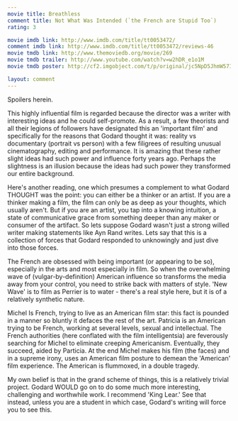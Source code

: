 ```yaml
---
movie title: Breathless
comment title: Not What Was Intended (`the French are Stupid Too`)
rating: 3

movie imdb link: http://www.imdb.com/title/tt0053472/
comment imdb link: http://www.imdb.com/title/tt0053472/reviews-46
movie tmdb link: http://www.themoviedb.org/movie/269
movie tmdb trailer: http://www.youtube.com/watch?v=w2hDR_e1o1M
movie tmdb poster: http://cf2.imgobject.com/t/p/original/jc5NpD5JhmW57Id5m3bAbn94diZ.jpg

layout: comment
---
```


Spoilers herein.

This highly influential film is regarded because the director was a writer with interesting ideas and he could self-promote. As a result, a few theorists and all their legions of followers have designated this an 'important film' and specifically for the reasons that Godard thought it was: reality vs documentary (portrait vs person) with a few filigrees of resulting unusual cinematography, editing and performance. It is amazing that these rather slight ideas had such power and influence forty years ago. Perhaps the slightness is an illusion because the ideas had such power they transformed our entire background.

Here's another reading, one which presumes a complement to what Godard THOUGHT was the point: you can either be a thinker or an artist. If you are a thinker making a film, the film can only be as deep as your thoughts, which usually aren't. But if you are an artist, you tap into a knowing intuition, a state of communicative grace from something deeper than any maker or consumer of the artifact. So lets suppose Godard wasn't just a strong willed writer making statements like Ayn Rand writes. Lets say that this is a collection of forces that Godard responded to unknowingly and just dive into those forces. 

The French are obsessed with being important (or appearing to be so), especially in the arts and most especially in film. So when the overwhelming wave of (vulgar-by-definition) American influence so transforms the media away from your control, you need to strike back with matters of style. 'New Wave' is to film as Perrier is to water - there's a real style here, but it is of a relatively synthetic nature.

Michel Is French, trying to live as an American film star: this fact is pounded in a manner so bluntly it defaces the rest of the art. Patricia is an American trying to be French, working at several levels, sexual and intellectual. The French authorities (here conflated with the film intelligentsia) are feverously searching for Michel to eliminate creeping Americanism. Eventually, they succeed, aided by Particia. At the end Michel makes his film (the faces) and in a supreme irony, uses an American film posture to demean the 'American' film experience. The American is flummoxed, in a double tragedy.

My own belief is that in the grand scheme of things, this is a relatively trivial project. Godard WOULD go on to do some much more interesting, challenging and worthwhile work. I recommend 'King Lear.' See that instead, unless you are a student in which case, Godard's writing will force you to see this.